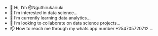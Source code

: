 - 👋 Hi, I’m @Nguthirukariuki
- 👀 I’m interested in data science...
- 🌱 I’m currently learning  data analytics...
- 💞️ I’m looking to collaborate on data science projects...
- 📫 How to reach me through my whats app number +254705720712 ...

<!---
Nguthirukar/Nguthirukar is a ✨ special ✨ repository because its `README.md` (this file) appears on your GitHub profile.
You can click the Preview link to take a look at your changes.
--->
